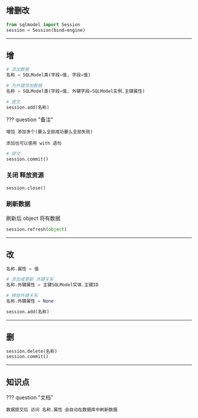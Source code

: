 ## 增删改


```python
from sqlmodel import Session
session = Session(bind=engine)
```

---
## 增

```python
# 添加数据
名称 = SQLModel类(字段=值, 字段=值)

# 为外键添加数据
名称 = SQLModel类(字段=值, 外键字段=SQLModel实例.主键属性)
```

```python
# 提交
session.add(名称)
```
??? question "备注"

    增加 添加多个(要么全部成功要么全部失败)

    添加也可以使用 with 语句

```python
# 提交
session.commit()
```

### 关闭 释放资源
```python
session.close()
```

### 刷新数据 

刷新后 object 将有数据

```python
session.refresh(object)
```

---
## 改

```python
名称.属性 = 值

# 添加或更新 外键关系
名称.外键属性 = 主键SQLModel实体.主键ID

# 移除外键关系
名称.外键属性 = None

session.add(名称)
```

---
## 删

```python
session.delete(名称)
session.commit()
```

---
## 知识点

??? question "文档"

    数据提交后 访问 名称.属性 会自动在数据库中刷新数据

